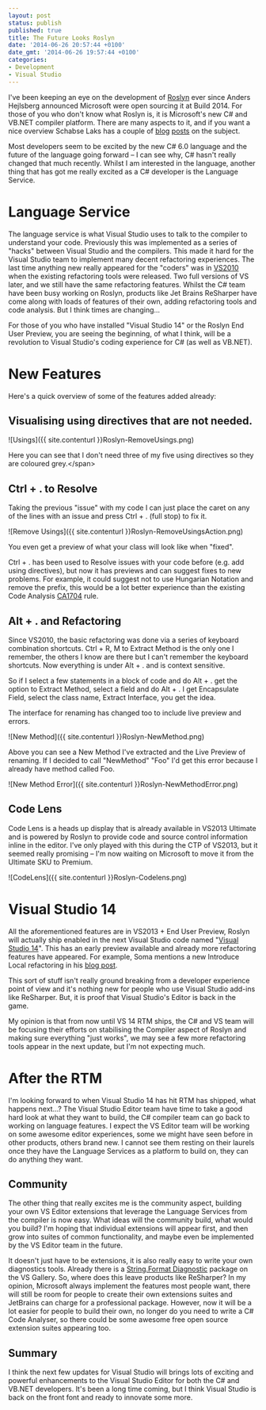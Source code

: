 ```yaml
---
layout: post
status: publish
published: true
title: The Future Looks Roslyn
date: '2014-06-26 20:57:44 +0100'
date_gmt: '2014-06-26 19:57:44 +0100'
categories:
- Development
- Visual Studio
---
```

I've been keeping an eye on the development of [Roslyn](https://github.com/dotnet/roslyn) ever since Anders Hejlsberg announced Microsoft were open sourcing it at Build 2014. For those of you who don't know what Roslyn is, it is Microsoft's new C# and VB.NET compiler platform. There are many aspects to it, and if you want a nice overview Schabse Laks has a couple of [blog](http://blog.slaks.net/2014-04-07/exploring-roslyn-part-1-introduction/) [posts](http://blog.slaks.net/2014-05-21/exploring-roslyn-part-2-inside-end-user-preview/) on the subject.

Most developers seem to be excited by the new C# 6.0 language and the future of the language going forward &ndash; I can see why, C# hasn't really changed that much recently. Whilst I am interested in the language, another thing that has got me really excited as a C# developer is the Language Service. 

# Language Service
The language service is what Visual Studio uses to talk to the compiler to understand your code. Previously this was implemented as a series of "hacks" between Visual Studio and the compilers. This made it hard for the Visual Studio team to implement many decent refactoring experiences. The last time anything new really appeared for the "coders" was in [VS2010](http://blogs.wrox.com/article/7-refactoring-methods-in-visual-studio-2010/) when the existing refactoring tools were released. Two full versions of VS later, and we still have the same refactoring features. Whilst the C# team have been busy working on Roslyn, products like Jet Brains ReSharper have come along with loads of features of their own, adding refactoring tools and code analysis. But I think times are changing...

For those of you who have installed "Visual Studio 14" or the Roslyn End User Preview, you are seeing the beginning, of what I think, will be a revolution to Visual Studio's coding experience for C# (as well as VB.NET).

# New Features
Here's a quick overview of some of the features added already:

Visualising using directives that are not needed.
-- 

![Usings]({{ site.contenturl }}Roslyn-RemoveUsings.png)

Here you can see that I don't need three of my five using directives so they are coloured grey.<&#47;span>

Ctrl + . to Resolve
---

Taking the previous "issue" with my code I can just place the caret on any of the lines with an issue and press Ctrl + . (full stop) to fix it.

![Remove Usings]({{ site.contenturl }}Roslyn-RemoveUsingsAction.png)

You even get a preview of what your class will look like when "fixed".

Ctrl + . has been used to Resolve issues with your code before (e.g. add using directives), but now it has previews and can suggest fixes to new problems. For example, it could suggest not to use Hungarian Notation and remove the prefix, this would be a lot better experience than the existing Code Analysis [CA1704](http://msdn.microsoft.com/en-us/library/bb264492.aspx) rule.

Alt + . and Refactoring
---

Since VS2010, the basic refactoring was done via a series of keyboard combination shortcuts. Ctrl + R, M to Extract Method is the only one I remember, the others I know are there but I can't remember the keyboard shortcuts. Now everything is under Alt + . and is context sensitive.

So if I select a few statements in a block of code and do Alt + . get the option to Extract Method, select a field and do Alt + . I get Encapsulate Field, select the class name, Extract Interface, you get the idea.

The interface for renaming has changed too to include live preview and errors.

![New Method]({{ site.contenturl }}Roslyn-NewMethod.png)

Above you can see a New Method I've extracted and the Live Preview of renaming. If I decided to call "NewMethod" "Foo" I'd get this error because I already have method called Foo.

![New Method Error]({{ site.contenturl }}Roslyn-NewMethodError.png)

Code Lens
---

Code Lens is a heads up display that is already available in VS2013 Ultimate and is powered by Roslyn to provide code and source control information inline in the editor. I've only played with this during the CTP of VS2013, but it seemed really promising &ndash; I'm now waiting on Microsoft to move it from the Ultimate SKU to Premium.

![CodeLens]({{ site.contenturl }}Roslyn-Codelens.png)

# Visual Studio 14
	
All the aforementioned features are in VS2013 + End User Preview, Roslyn will actually ship enabled in the next Visual Studio code named "[Visual Studio 14](http://blogs.msdn.com/b/visualstudio/archive/2014/06/03/visual-studio-14-ctp-now-available.aspx)". This has an early preview available and already more refactoring features have appeared. For example, Soma mentions a new Introduce Local refactoring in his [blog post](http://blogs.msdn.com/b/somasegar/archive/2014/06/03/first-preview-of-visual-studio-quot-14-quot-available-now.aspx).

This sort of stuff isn't really ground breaking from a developer experience point of view and it's nothing new for people who use Visual Studio add-ins like ReSharper. But, it is proof that Visual Studio's Editor is back in the game.

My opinion is that from now until VS 14 RTM ships, the C# and VS team will be focusing their efforts on stabilising the Compiler aspect of Roslyn and making sure everything "just works", we may see a few more refactoring tools appear in the next update, but I'm not expecting much.

# After the RTM

I'm looking forward to when Visual Studio 14 has hit RTM has shipped, what happens next...? The Visual Studio Editor team have time to take a good hard look at what they want to build, the C# compiler team can go back to working on language features. I expect the VS Editor team will be working on some awesome editor experiences, some we might have seen before in other products, others brand new. I cannot see them resting on their laurels once they have the Language Services as a platform to build on, they can do anything they want.

Community
---

The other thing that really excites me is the community aspect, building your own VS Editor extensions that leverage the Language Services from the compiler is now easy. What ideas will the community build, what would you build? I'm hoping that individual extensions will appear first, and then grow into suites of common functionality, and maybe even be implemented by the VS Editor team in the future.

It doesn't just have to be extensions, it is also really easy to write your own diagnostics tools. Already there is a [String.Format Diagnostic](http://visualstudiogallery.msdn.microsoft.com/adbded26-4bc1-4d24-be86-61eef8768eee) package on the VS Gallery. So, where does this leave products like ReSharper? In my opinion, Microsoft always implement the features most people want, there will still be room for people to create their own extensions suites and JetBrains can charge for a professional package. However, now it will be a lot easier for people to build their own, no longer do you need to write a C# Code Analyser, so there could be some awesome free open source extension suites appearing too.

Summary
---

I think the next few updates for Visual Studio will brings lots of exciting and powerful enhancements to the Visual Studio Editor for both the C# and VB.NET developers. It's been a long time coming, but I think Visual Studio is back on the front font and ready to innovate some more.
